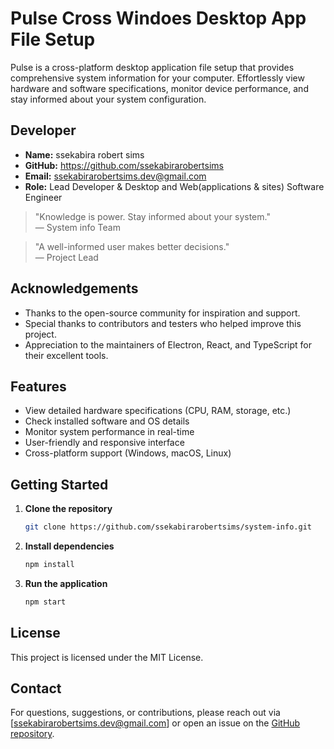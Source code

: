 # Pulse Cross Windoes Desktop App File Setup

Pulse is a cross-platform desktop application file setup that provides comprehensive system information for your computer. Effortlessly view hardware and software specifications, monitor device performance, and stay informed about your system configuration.

## Developer

- **Name:** ssekabira robert sims
- **GitHub:** https://github.com/ssekabirarobertsims
- **Email:** ssekabirarobertsims.dev@gmail.com
- **Role:** Lead Developer & Desktop and Web(applications & sites) Software Engineer

> "Knowledge is power. Stay informed about your system."  
> — System info Team

> "A well-informed user makes better decisions."  
> — Project Lead

## Acknowledgements

- Thanks to the open-source community for inspiration and support.
- Special thanks to contributors and testers who helped improve this project.
- Appreciation to the maintainers of Electron, React, and TypeScript for their excellent tools.

## Features

- View detailed hardware specifications (CPU, RAM, storage, etc.)
- Check installed software and OS details
- Monitor system performance in real-time
- User-friendly and responsive interface
- Cross-platform support (Windows, macOS, Linux)

## Getting Started

1. **Clone the repository**
   ```sh
   git clone https://github.com/ssekabirarobertsims/system-info.git
   ```
2. **Install dependencies**
   ```sh
   npm install
   ```
3. **Run the application**
   ```sh
   npm start
   ```

## License

This project is licensed under the MIT License.

## Contact

For questions, suggestions, or contributions, please reach out via [ssekabirarobertsims.dev@gmail.com] or open an issue on the [GitHub repository](https://github.com/ssekabirarobertsims/system-info.git/issues).
